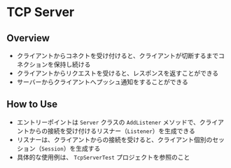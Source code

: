 # TCP Server

## Overview
* クライアントからコネクトを受け付けると、クライアントが切断するまでコネクションを保持し続ける
* クライアントからリクエストを受けると、レスポンスを返すことができる
* サーバーからクライアントへプッシュ通知をすることができる

## How to Use
* エントリーポイントは `Server` クラスの `AddListener` メソッドで、クライアントからの接続を受け付けるリスナー（`Listener`）を生成できる
* リスナーは、クライアントからの接続を受けると、クライアント個別のセッション（`Session`）を生成する
* 具体的な使用例は、 `TcpServerTest` プロジェクトを参照のこと